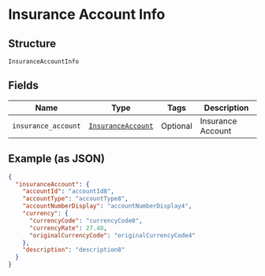 
# Insurance Account Info

## Structure

`InsuranceAccountInfo`

## Fields

| Name | Type | Tags | Description |
|  --- | --- | --- | --- |
| `insurance_account` | [`InsuranceAccount`](../../doc/models/insurance-account.md) | Optional | Insurance Account |

## Example (as JSON)

```json
{
  "insuranceAccount": {
    "accountId": "accountId8",
    "accountType": "accountType8",
    "accountNumberDisplay": "accountNumberDisplay4",
    "currency": {
      "currencyCode": "currencyCode0",
      "currencyRate": 27.48,
      "originalCurrencyCode": "originalCurrencyCode4"
    },
    "description": "description8"
  }
}
```

